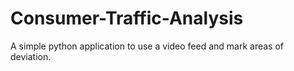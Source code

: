 # Consumer-Traffic-Analysis
A simple python application to use a video feed and mark areas of deviation.
